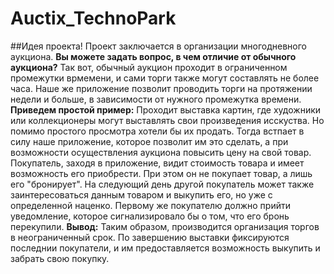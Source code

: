 # Auctix_TechnoPark
##Идея проекта! 
Проект заключается в организации многодневного аукциона. 
**Вы можете задать вопрос, в чем отличие от обычного аукциона?**
Так вот, обычный аукцион проходит в ограниченном промежутки врмемени, и сами торги также могут составлять не более часа. 
Наше же приложение позволит проводить торги на протяжении недели и больше, в зависимости от нужного промежутка времени. 
**Приведем простой пример:** 
Проходит выставка картин, где художники или коллекционеры могут выставлять свои произведения исскуства. 
Но помимо простого просмотра хотели бы их продать. 
Тогда встпает в силу наше приложение, которое позволит им это сделать, а при возможности осуществления аукциона повысить цену на свой товар. 
Покупатель, заходя в приложение, видит стоимость товара и имеет возможность его приобрести. 
При этом он не покупает товар, а лишь его "бронирует". 
На следующий день другой покупатель может также заинтересоваться данным товаром и выкупить его, но уже с определенной наценко. 
Первому же покупателю должно прийти уведомление, которое сигнализировало бы о том, что его бронь перекупили. 
**Вывод:**
Таким образом, производится организация торгов в неограниченный срок. По завершению выставки фиксируются последнии покупатели, и им предоставляется возможность выкупить и забрать свою покупку.
